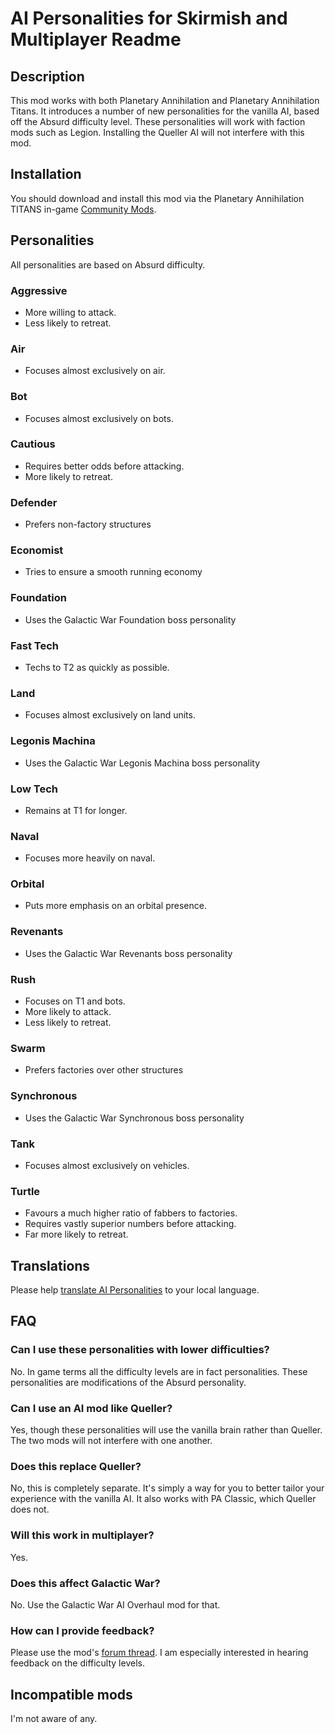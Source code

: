 # AI Personalities for Skirmish and Multiplayer Readme

## Description

This mod works with both Planetary Annihilation and Planetary Annihilation Titans. It introduces a number of new personalities for the vanilla AI, based off the Absurd difficulty level. These personalities will work with faction mods such as Legion. Installing the Queller AI will not interfere with this mod.

## Installation

You should download and install this mod via the Planetary Annihilation TITANS in-game [Community Mods](https://steamcommunity.com/sharedfiles/filedetails/?id=1417396826).

## Personalities

All personalities are based on Absurd difficulty.

### Aggressive

- More willing to attack.
- Less likely to retreat.

### Air

- Focuses almost exclusively on air.

### Bot

- Focuses almost exclusively on bots.

### Cautious

- Requires better odds before attacking.
- More likely to retreat.

### Defender

- Prefers non-factory structures

### Economist

- Tries to ensure a smooth running economy

### Foundation

- Uses the Galactic War Foundation boss personality

### Fast Tech

- Techs to T2 as quickly as possible.

### Land

- Focuses almost exclusively on land units.

### Legonis Machina

- Uses the Galactic War Legonis Machina boss personality

### Low Tech

- Remains at T1 for longer.

### Naval

- Focuses more heavily on naval.

### Orbital

- Puts more emphasis on an orbital presence.

### Revenants

- Uses the Galactic War Revenants boss personality

### Rush

- Focuses on T1 and bots.
- More likely to attack.
- Less likely to retreat.

### Swarm

- Prefers factories over other structures

### Synchronous

- Uses the Galactic War Synchronous boss personality

### Tank

- Focuses almost exclusively on vehicles.

### Turtle

- Favours a much higher ratio of fabbers to factories.
- Requires vastly superior numbers before attacking.
- Far more likely to retreat.

## Translations

Please help [translate AI Personalities](https://poeditor.com/join/project/3u9vtw8xUf) to your local language.

## FAQ

### Can I use these personalities with lower difficulties?

No. In game terms all the difficulty levels are in fact personalities. These personalities are modifications of the Absurd personality.

### Can I use an AI mod like Queller?

Yes, though these personalities will use the vanilla brain rather than Queller. The two mods will not interfere with one another.

### Does this replace Queller?

No, this is completely separate. It's simply a way for you to better tailor your experience with the vanilla AI. It also works with PA Classic, which Queller does not.

### Will this work in multiplayer?

Yes.

### Does this affect Galactic War?

No. Use the Galactic War AI Overhaul mod for that.

### How can I provide feedback?

Please use the mod's [forum thread](https://forums.uberent.com/threads/rel-server-ai-personalities.72363/). I am especially interested in hearing feedback on the difficulty levels.

## Incompatible mods

I'm not aware of any.
